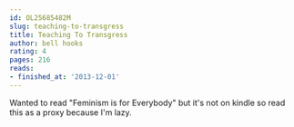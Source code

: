 ```yaml
---
id: OL25685482M
slug: teaching-to-transgress
title: Teaching To Transgress
author: bell hooks
rating: 4
pages: 216
reads:
- finished_at: '2013-12-01'
---
```

Wanted to read "Feminism is for Everybody" but it's not on kindle so read this as a proxy because I'm lazy.
